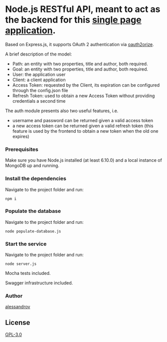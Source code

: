 # Node.js RESTful API, meant to act as the backend for this [single page application](https://github.com/alessandrov/ngrx-poc).

Based on Express.js, it supports OAuth 2 authentication via [oauth2orize](https://www.npmjs.com/package/oauth2orize).

A brief description of the model:

* Path: an entity with two properties, title and author, both required.
* Goal: an entity with two properties, title and author, both required.
* User: the application user
* Client: a client application
* Access Token: requested by the Client, its expiration can be configured through the config.json file
* Refresh Token: used to obtain a new Access Token without providing credentials a second time

The auth module presents also two useful features, i.e.

* username and password can be returned given a valid access token
* a new access token can be returned given a valid refresh token (this feature is used by the frontend to obtain a new token when the old one expires)

### Prerequisites

Make sure you have Node.js installed (at least 6.10.0) and a local instance of MongoDB up and running.

### Install the dependencies

Navigate to the project folder and run:
```
npm i
```

### Populate the database

Navigate to the project folder and run:
```
node populate-database.js
```

### Start the service

Navigate to the project folder and run:
```
node server.js
```


Mocha tests included.

Swagger infrastructure included.


### Author

[alessandrov](https://github.com/alessandrov)


## License

[GPL-3.0](https://github.com/alessandrov/ngrx-poc-nodejs-backend/master/LICENSE)
